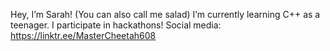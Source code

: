 Hey, I’m Sarah! (You can also call me salad)
I’m currently learning C++ as a teenager. I participate in hackathons!
Social media: https://linktr.ee/MasterCheetah608
